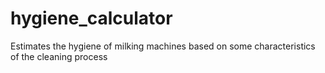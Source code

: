 # hygiene_calculator
Estimates the hygiene of milking machines based on some characteristics of the cleaning process
